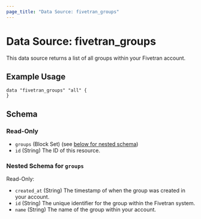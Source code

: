 ```yaml
---
page_title: "Data Source: fivetran_groups"
---
```


# Data Source: fivetran_groups

This data source returns a list of all groups within your Fivetran account.

## Example Usage

```hcl
data "fivetran_groups" "all" {
}
```

<!-- schema generated by tfplugindocs -->
## Schema

### Read-Only

- `groups` (Block Set) (see [below for nested schema](#nestedblock--groups))
- `id` (String) The ID of this resource.

<a id="nestedblock--groups"></a>
### Nested Schema for `groups`

Read-Only:

- `created_at` (String) The timestamp of when the group was created in your account.
- `id` (String) The unique identifier for the group within the Fivetran system.
- `name` (String) The name of the group within your account.